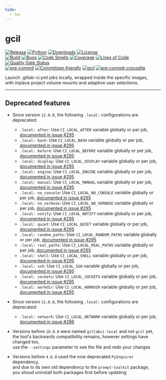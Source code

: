 ```yaml
---
hide:
  - toc
---
```


# gcil

<!-- markdownlint-disable no-inline-html -->

[![Release](https://img.shields.io/pypi/v/gitlabci-local?color=blue)](https://pypi.org/project/gitlabci-local)
[![Python](https://img.shields.io/pypi/pyversions/gitlabci-local?color=blue)](https://pypi.org/project/gitlabci-local)
[![Downloads](https://img.shields.io/pypi/dm/gitlabci-local?color=blue)](https://pypi.org/project/gitlabci-local)
[![License](https://img.shields.io/gitlab/license/RadianDevCore/tools/gcil?color=blue)](https://gitlab.com/RadianDevCore/tools/gcil/-/blob/main/LICENSE)
<br />
[![Build](https://gitlab.com/RadianDevCore/tools/gcil/badges/main/pipeline.svg)](https://gitlab.com/RadianDevCore/tools/gcil/-/commits/main/)
[![Bugs](https://sonarcloud.io/api/project_badges/measure?project=RadianDevCore_gcil&metric=bugs)](https://sonarcloud.io/dashboard?id=RadianDevCore_gcil)
[![Code Smells](https://sonarcloud.io/api/project_badges/measure?project=RadianDevCore_gcil&metric=code_smells)](https://sonarcloud.io/dashboard?id=RadianDevCore_gcil)
[![Coverage](https://sonarcloud.io/api/project_badges/measure?project=RadianDevCore_gcil&metric=coverage)](https://sonarcloud.io/dashboard?id=RadianDevCore_gcil)
[![Lines of Code](https://sonarcloud.io/api/project_badges/measure?project=RadianDevCore_gcil&metric=ncloc)](https://sonarcloud.io/dashboard?id=RadianDevCore_gcil)
[![Quality Gate Status](https://sonarcloud.io/api/project_badges/measure?project=RadianDevCore_gcil&metric=alert_status)](https://sonarcloud.io/dashboard?id=RadianDevCore_gcil)
<br />
[![pre-commit](https://img.shields.io/badge/pre--commit-enabled-brightgreen?logo=pre-commit)](https://github.com/pre-commit/pre-commit)
[![Commitizen friendly](https://img.shields.io/badge/commitizen-friendly-brightgreen.svg)](https://commitizen-tools.github.io/commitizen/)
[![gcil](https://img.shields.io/badge/gcil-enabled-brightgreen?logo=gitlab)](https://radiandevcore.gitlab.io/tools/gcil)
[![pre-commit-crocodile](https://img.shields.io/badge/pre--commit--crocodile-enabled-brightgreen?logo=gitlab)](https://radiandevcore.gitlab.io/tools/pre-commit-crocodile)

Launch .gitlab-ci.yml jobs locally, wrapped inside the specific images,  
with inplace project volume mounts and adaptive user selections.

---

## Deprecated features

- Since version `12.0.0`, the following `.local:` configurations are deprecated:
    - `.local: after`: Use `CI_LOCAL_AFTER` variable globally or per job, [documented in issue #295](https://gitlab.com/RadianDevCore/tools/gcil/-/issues/295)
    - `.local: bash`: Use `CI_LOCAL_BASH` variable globally or per job, [documented in issue #295](https://gitlab.com/RadianDevCore/tools/gcil/-/issues/295)
    - `.local: before`: Use `CI_LOCAL_BEFORE` variable globally or per job, [documented in issue #295](https://gitlab.com/RadianDevCore/tools/gcil/-/issues/295)
    - `.local: display`: Use `CI_LOCAL_DISPLAY` variable globally or per job, [documented in issue #295](https://gitlab.com/RadianDevCore/tools/gcil/-/issues/295)
    - `.local: engine`: Use `CI_LOCAL_ENGINE` variable globally or per job, [documented in issue #295](https://gitlab.com/RadianDevCore/tools/gcil/-/issues/295)
    - `.local: manual`: Use `CI_LOCAL_MANUAL` variable globally or per job, [documented in issue #295](https://gitlab.com/RadianDevCore/tools/gcil/-/issues/295)
    - `.local: no_console`: Use `CI_LOCAL_NO_CONSOLE` variable globally or per job, [documented in issue #295](https://gitlab.com/RadianDevCore/tools/gcil/-/issues/295)
    - `.local: no_verbose`: Use `CI_LOCAL_NO_VERBOSE` variable globally or per job, [documented in issue #295](https://gitlab.com/RadianDevCore/tools/gcil/-/issues/295)
    - `.local: notify`: Use `CI_LOCAL_NOTIFY` variable globally or per job, [documented in issue #295](https://gitlab.com/RadianDevCore/tools/gcil/-/issues/295)
    - `.local: quiet`: Use `CI_LOCAL_QUIET` variable globally or per job, [documented in issue #295](https://gitlab.com/RadianDevCore/tools/gcil/-/issues/295)
    - `.local: random_paths`: Use `CI_LOCAL_RANDOM_PATHS` variable globally or per job, [documented in issue #295](https://gitlab.com/RadianDevCore/tools/gcil/-/issues/295)
    - `.local: real_paths`: Use `CI_LOCAL_REAL_PATHS` variable globally or per job, [documented in issue #295](https://gitlab.com/RadianDevCore/tools/gcil/-/issues/295)
    - `.local: shell`: Use `CI_LOCAL_SHELL` variable globally or per job, [documented in issue #295](https://gitlab.com/RadianDevCore/tools/gcil/-/issues/295)
    - `.local: ssh`: Use `CI_LOCAL_SSH` variable globally or per job, [documented in issue #295](https://gitlab.com/RadianDevCore/tools/gcil/-/issues/295)
    - `.local: sockets`: Use `CI_LOCAL_SOCKETS` variable globally or per job, [documented in issue #295](https://gitlab.com/RadianDevCore/tools/gcil/-/issues/295)
    - `.local: workdir`: Use `CI_LOCAL_WORKDIR` variable globally or per job, [documented in issue #295](https://gitlab.com/RadianDevCore/tools/gcil/-/issues/295)

- Since version `11.0.0`, the following `.local:` configurations are deprecated:
    - `.local: network`: Use `CI_LOCAL_NETWORK` variable globally or per job, [documented in issue #286](https://gitlab.com/RadianDevCore/tools/gcil/-/issues/286)

- Versions before `10.0.0` were named `gitlabci-local` and not `gcil` yet,  
  the tool's backwards compatibility remains, however settings have changed too,  
  use the `--settings` parameter to see the file and redo your changes

- Versions before `4.6.0` used the now deprecated `PyInquirer` dependency,  
  and due to its own old dependency to the `prompt-toolkit` package,  
  you shoud uninstall both packages first before updating
